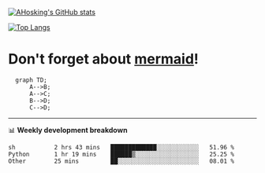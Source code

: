 [![AHosking's GitHub stats](https://github-readme-stats.vercel.app/api?username=ahosking&count_private=true&show_icons=true&theme=onedark&hide_rank=true&include_all_commits=true)](https://github.com/ahosking)

[![Top Langs](https://github-readme-stats.vercel.app/api/top-langs/?username=ahosking&layout=compact&theme=onedark)](https://github.com/ahosking)


# Don't forget about [mermaid](https://github.blog/2022-02-14-include-diagrams-markdown-files-mermaid/)!

```mermaid
  graph TD;
      A-->B;
      A-->C;
      B-->D;
      C-->D;
```
-------

📊 **Weekly development breakdown**

<!--START_SECTION:waka-->

```text
sh           2 hrs 43 mins   █████████████░░░░░░░░░░░░   51.96 %
Python       1 hr 19 mins    ██████▒░░░░░░░░░░░░░░░░░░   25.25 %
Other        25 mins         ██░░░░░░░░░░░░░░░░░░░░░░░   08.01 %
```

<!--END_SECTION:waka-->
